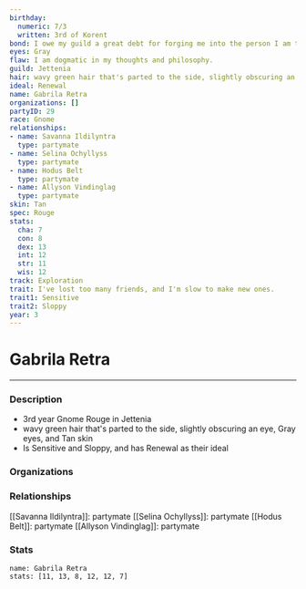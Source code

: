 ```yaml
---
birthday:
  numeric: 7/3
  written: 3rd of Korent
bond: I owe my guild a great debt for forging me into the person I am today.
eyes: Gray
flaw: I am dogmatic in my thoughts and philosophy.
guild: Jettenia
hair: wavy green hair that's parted to the side, slightly obscuring an eye
ideal: Renewal
name: Gabrila Retra
organizations: []
partyID: 29
race: Gnome
relationships:
- name: Savanna Ildilyntra
  type: partymate
- name: Selina Ochyllyss
  type: partymate
- name: Hodus Belt
  type: partymate
- name: Allyson Vindinglag
  type: partymate
skin: Tan
spec: Rouge
stats:
  cha: 7
  con: 8
  dex: 13
  int: 12
  str: 11
  wis: 12
track: Exploration
trait: I've lost too many friends, and I'm slow to make new ones.
trait1: Sensitive
trait2: Sloppy
year: 3
---
```

# Gabrila Retra
---
### Description
- 3rd year Gnome Rouge in Jettenia
- wavy green hair that's parted to the side, slightly obscuring an eye, Gray eyes, and Tan skin
- Is Sensitive and Sloppy, and has Renewal as their ideal

### Organizations
### Relationships
[[Savanna Ildilyntra]]: partymate
[[Selina Ochyllyss]]: partymate
[[Hodus Belt]]: partymate
[[Allyson Vindinglag]]: partymate
### Stats
```statblock
name: Gabrila Retra
stats: [11, 13, 8, 12, 12, 7]
```
